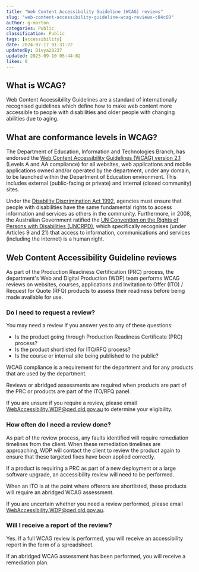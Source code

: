 ```yaml
---
title: "Web Content Accessibility Guideline (WCAG) reviews"
slug: "web-content-accessibility-guideline-wcag-reviews-c84c60"
author: g-morton
categories: Public
classification: Public
tags: [accessibility]
date: 2024-07-17 01:31:22 
updatedBy: Divya28237
updated: 2025-09-10 05:44:02 
likes: 0
---
```


## What is WCAG?
Web Content Accessibility Guidelines are a standard of internationally recognised guidelines which define how to make web content more accessible to people with disabilities and older people with changing abilities due to aging.

## What are conformance levels in WCAG?
The Department of Education, Information and Technologies Branch, has endorsed the [Web Content Accessibility Guidelines (WCAG) version 2.1](https://www.w3.org/TR/WCAG21/) (Levels A and AA compliance) for all websites, web applications and mobile applications owned and/or operated by the department, under any domain, to be launched within the Department of Education environment. This includes external (public-facing or private) and internal (closed community) sites.

Under the [Disability Discrimination Act 1992](https://www.legislation.gov.au/Details/C2016C00763), agencies must ensure that people with disabilities have the same fundamental rights to access information and services as others in the community. Furthermore, in 2008, the Australian Government ratified the [UN Convention on the Rights of Persons with Disabilities (UNCRPD)](https://humanrights.gov.au/our-work/disability-rights/united-nations-convention-rights-persons-disabilities-uncrpd), which specifically recognises (under Articles 9 and 21) that access to information, communications and services (including the internet) is a human right.

## Web Content Accessibility Guideline reviews
As part of the Production Readiness Certification (PRC) process, the department's Web and Digital Production (WDP) team performs WCAG reviews on websites, courses, applications and Invitation to Offer (ITO) / Request for Quote (RFQ) products to assess their readiness before being made available for use.

### Do I need to request a review?
You may need a review if you answer yes to any of these questions:

* Is the product going through Production Readiness Certificate (PRC) process?
* Is the product shortlisted for ITO/RFQ process?
* Is the course or internal site being published to the public?

WCAG compliance is a requirement for the department and for any products that are used by the department.

Reviews or abridged assessments are required when products are part of the PRC or products are part of the ITO/RFQ panel.

If you are unsure if you require a review, please email [WebAccessibility.WDP@qed.qld.gov.au](mailto:WebAccessibility.WDP@qed.qld.gov.au) to determine your eligibility.

### How often do I need a review done?
As part of the review process, any faults identified will require remediation timelines from the client. When these remediation timelines are approaching, WDP will contact the client to review the product again to ensure that these targeted fixes have been applied correctly.

If a product is requiring a PRC as part of a new deployment or a large software upgrade, an accessibility review will need to be performed.

When an ITO is at the point where offerors are shortlisted, these products will require an abridged WCAG assessment.

If you are uncertain whether you need a review performed, please email [WebAccessibility.WDP@qed.qld.gov.au](mailto:WebAccessibility.WDP@qed.qld.gov.au).

### Will I receive a report of the review?
Yes. If a full WCAG review is performed, you will receive an accessibility report in the form of a spreadsheet. 

If an abridged WCAG assessment has been performed, you will receive a remediation plan.